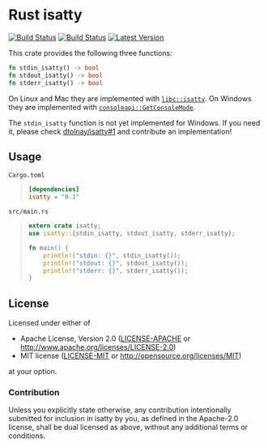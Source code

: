 # Rust isatty

[![Build Status](https://travis-ci.org/dtolnay/isatty.svg?branch=master)](https://travis-ci.org/dtolnay/isatty)
[![Build Status](https://ci.appveyor.com/api/projects/status/5aq0inkv7eip6udp/branch/master?svg=true)](https://ci.appveyor.com/project/dtolnay/isatty/branch/master)
[![Latest Version](https://img.shields.io/crates/v/isatty.svg)](https://crates.io/crates/isatty)

This crate provides the following three functions:

```rust
fn stdin_isatty() -> bool
fn stdout_isatty() -> bool
fn stderr_isatty() -> bool
```

On Linux and Mac they are implemented with [`libc::isatty`]. On Windows they are
implemented with [`consoleapi::GetConsoleMode`].

[`libc::isatty`]: http://man7.org/linux/man-pages/man3/isatty.3.html
[`consoleapi::GetConsoleMode`]: https://msdn.microsoft.com/en-us/library/windows/desktop/ms683167.aspx

The `stdin_isatty` function is not yet implemented for Windows. If you need it,
please check [dtolnay/isatty#1] and contribute an implementation!

[dtolnay/isatty#1]: https://github.com/dtolnay/isatty/issues/1

## Usage

`Cargo.toml`

> ```toml
> [dependencies]
> isatty = "0.1"
> ```

`src/main.rs`

> ```rust
> extern crate isatty;
> use isatty::{stdin_isatty, stdout_isatty, stderr_isatty};
>
> fn main() {
>     println!("stdin: {}", stdin_isatty());
>     println!("stdout: {}", stdout_isatty());
>     println!("stderr: {}", stderr_isatty());
> }
> ```

## License

Licensed under either of

 * Apache License, Version 2.0 ([LICENSE-APACHE](LICENSE-APACHE) or http://www.apache.org/licenses/LICENSE-2.0)
 * MIT license ([LICENSE-MIT](LICENSE-MIT) or http://opensource.org/licenses/MIT)

at your option.

### Contribution

Unless you explicitly state otherwise, any contribution intentionally submitted
for inclusion in isatty by you, as defined in the Apache-2.0 license, shall be
dual licensed as above, without any additional terms or conditions.
